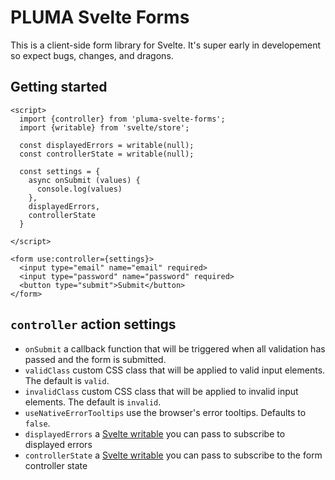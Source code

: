 # PLUMA Svelte Forms

This is a client-side form library for Svelte. It's super early in developement so expect bugs, changes, and dragons.

## Getting started
```svelte
<script>
  import {controller} from 'pluma-svelte-forms';
  import {writable} from 'svelte/store';

  const displayedErrors = writable(null);
  const controllerState = writable(null);

  const settings = {
    async onSubmit (values) {
      console.log(values)
    },
    displayedErrors,
    controllerState
  }

</script>

<form use:controller={settings}>
  <input type="email" name="email" required>
  <input type="password" name="password" required>
  <button type="submit">Submit</button>
</form>

```

## `controller` action settings

* `onSubmit` a callback function that will be triggered when all validation has passed and the form is submitted.
* `validClass` custom CSS class that will be applied to valid input elements. The default is `valid`.
* `invalidClass` custom CSS class that will be applied to invalid input elements. The default is `invalid`.
* `useNativeErrorTooltips` use the browser's error tooltips. Defaults to `false`.
* `displayedErrors` a [Svelte writable](https://svelte.dev/docs#svelte_store) you can pass to subscribe to displayed errors
* `controllerState` a [Svelte writable](https://svelte.dev/docs#svelte_store) you can pass to subscribe to the form controller state
